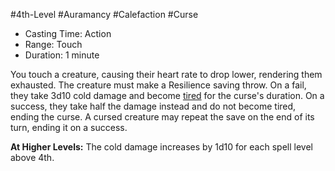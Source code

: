 #4th-Level #Auramancy #Calefaction #Curse
 
- Casting Time: Action
- Range: Touch
- Duration: 1 minute  

You touch a creature, causing their heart rate to drop lower, rendering them exhausted. The creature must make a Resilience saving throw. On a fail, they take 3d10 cold damage and become [tired](Conditions.md) for the curse's duration. On a success, they take half the damage instead and do not become tired, ending the curse. A cursed creature may repeat the save on the end of its turn, ending it on a success.
 
**At Higher Levels:** The cold damage increases by 1d10 for each spell level above 4th.